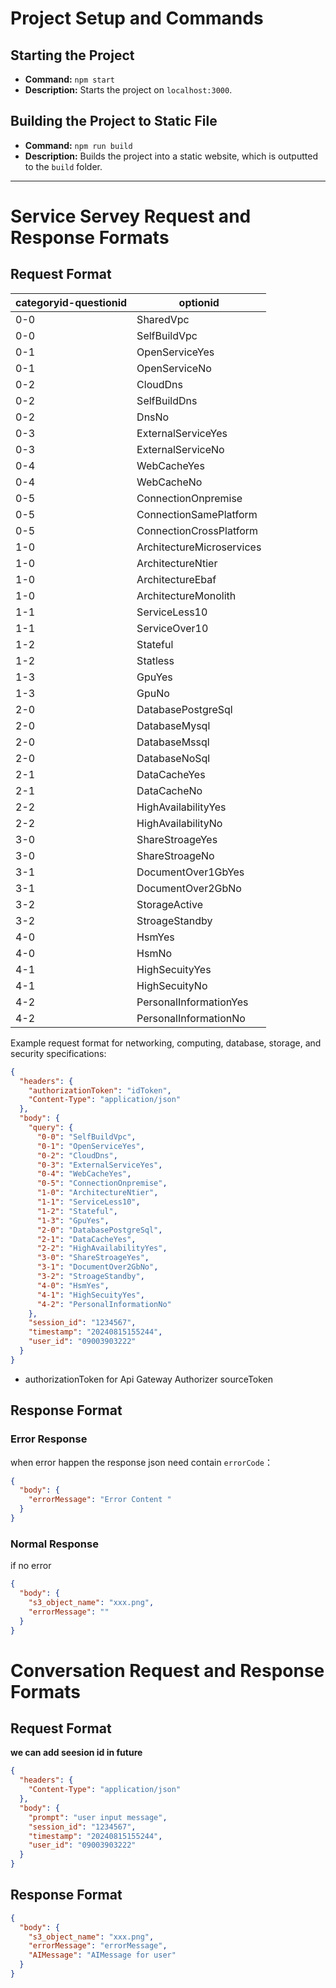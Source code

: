 # Project Setup and Commands

## Starting the Project

- **Command:** `npm start`
- **Description:** Starts the project on `localhost:3000`.

## Building the Project to Static File

- **Command:** `npm run build`
- **Description:** Builds the project into a static website, which is outputted to the `build` folder.

---

# Service Servey Request and Response Formats

## Request Format

| categoryid-questionid | optionid                  |
| --------------------- | ------------------------- |
| 0-0                   | SharedVpc                 |
| 0-0                   | SelfBuildVpc              |
| 0-1                   | OpenServiceYes            |
| 0-1                   | OpenServiceNo             |
| 0-2                   | CloudDns                  |
| 0-2                   | SelfBuildDns              |
| 0-2                   | DnsNo                     |
| 0-3                   | ExternalServiceYes        |
| 0-3                   | ExternalServiceNo         |
| 0-4                   | WebCacheYes               |
| 0-4                   | WebCacheNo                |
| 0-5                   | ConnectionOnpremise       |
| 0-5                   | ConnectionSamePlatform    |
| 0-5                   | ConnectionCrossPlatform   |
| 1-0                   | ArchitectureMicroservices |
| 1-0                   | ArchitectureNtier         |
| 1-0                   | ArchitectureEbaf          |
| 1-0                   | ArchitectureMonolith      |
| 1-1                   | ServiceLess10             |
| 1-1                   | ServiceOver10             |
| 1-2                   | Stateful                  |
| 1-2                   | Statless                  |
| 1-3                   | GpuYes                    |
| 1-3                   | GpuNo                     |
| 2-0                   | DatabasePostgreSql        |
| 2-0                   | DatabaseMysql             |
| 2-0                   | DatabaseMssql             |
| 2-0                   | DatabaseNoSql             |
| 2-1                   | DataCacheYes              |
| 2-1                   | DataCacheNo               |
| 2-2                   | HighAvailabilityYes       |
| 2-2                   | HighAvailabilityNo        |
| 3-0                   | ShareStroageYes           |
| 3-0                   | ShareStroageNo            |
| 3-1                   | DocumentOver1GbYes        |
| 3-1                   | DocumentOver2GbNo         |
| 3-2                   | StorageActive             |
| 3-2                   | StroageStandby            |
| 4-0                   | HsmYes                    |
| 4-0                   | HsmNo                     |
| 4-1                   | HighSecuityYes            |
| 4-1                   | HighSecuityNo             |
| 4-2                   | PersonalInformationYes    |
| 4-2                   | PersonalInformationNo     |

Example request format for networking, computing, database, storage, and security specifications:

```json
{
  "headers": {
    "authorizationToken": "idToken",
    "Content-Type": "application/json"
  },
  "body": {
    "query": {
      "0-0": "SelfBuildVpc",
      "0-1": "OpenServiceYes",
      "0-2": "CloudDns",
      "0-3": "ExternalServiceYes",
      "0-4": "WebCacheYes",
      "0-5": "ConnectionOnpremise",
      "1-0": "ArchitectureNtier",
      "1-1": "ServiceLess10",
      "1-2": "Stateful",
      "1-3": "GpuYes",
      "2-0": "DatabasePostgreSql",
      "2-1": "DataCacheYes",
      "2-2": "HighAvailabilityYes",
      "3-0": "ShareStroageYes",
      "3-1": "DocumentOver2GbNo",
      "3-2": "StroageStandby",
      "4-0": "HsmYes",
      "4-1": "HighSecuityYes",
      "4-2": "PersonalInformationNo"
    },
    "session_id": "1234567",
    "timestamp": "20240815155244",
    "user_id": "09003903222"
  }
}
```

- authorizationToken for Api Gateway Authorizer sourceToken

## Response Format

### Error Response

when error happen the response json need contain `errorCode`：

```json
{
  "body": {
    "errorMessage": "Error Content "
  }
}
```

### Normal Response

if no error

```json
{
  "body": {
    "s3_object_name": "xxx.png",
    "errorMessage": ""
  }
}
```

# Conversation Request and Response Formats

## Request Format

**we can add seesion id in future**

```json
{
  "headers": {
    "Content-Type": "application/json"
  },
  "body": {
    "prompt": "user input message",
    "session_id": "1234567",
    "timestamp": "20240815155244",
    "user_id": "09003903222"
  }
}
```

## Response Format

```json
{
  "body": {
    "s3_object_name": "xxx.png",
    "errorMessage": "errorMessage",
    "AIMessage": "AIMessage for user"
  }
}
```

